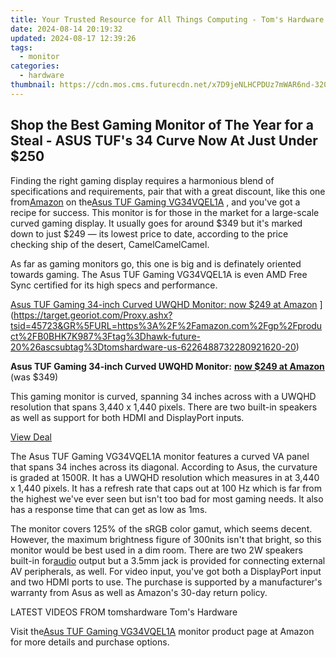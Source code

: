 ```yaml
---
title: Your Trusted Resource for All Things Computing - Tom's Hardware
date: 2024-08-14 20:19:32
updated: 2024-08-17 12:39:26
tags:
  - monitor
categories:
  - hardware
thumbnail: https://cdn.mos.cms.futurecdn.net/x7D9jeNLHCPDUz7mWAR6nd-320-80.jpg
---
```


## Shop the Best Gaming Monitor of The Year for a Steal - ASUS TUF's 34 Curve Now At Just Under $250

Finding the right gaming display requires a harmonious blend of specifications and requirements, pair that with a great discount, like this one from[Amazon](https://tools.techidaily.com) on the[Asus TUF Gaming VG34VQEL1A](https://target.georiot.com/Proxy.ashx?tsid=45723&GR%5FURL=https%3A%2F%2Famazon.com%2Fgp%2Fproduct%2FB0BHK7K987%3Ftag%3Dhawk-future-20%26ascsubtag%3Dtomshardware-us-1265609199436082948-20) , and you've got a recipe for success. This monitor is for those in the market for a large-scale curved gaming display. It usually goes for around $349 but it's marked down to just $249 — its lowest price to date, according to the price checking ship of the desert, CamelCamelCamel.

 As far as gaming monitors go, this one is big and is definately oriented towards gaming. The Asus TUF Gaming VG34VQEL1A is even AMD Free Sync certified for its high specs and performance.

[Asus TUF Gaming 34-inch Curved UWQHD Monitor: now $249 at Amazon](https://cdn.mos.cms.futurecdn.net/2698bvNYTscX4deE5gzsQJ-200-100.jpg "Asus TUF Gaming 34-inch Curved UWQHD Monitor: now $249 at Amazon") ](https://target.georiot.com/Proxy.ashx?tsid=45723&GR%5FURL=https%3A%2F%2Famazon.com%2Fgp%2Fproduct%2FB0BHK7K987%3Ftag%3Dhawk-future-20%26ascsubtag%3Dtomshardware-us-6226488732280921620-20)

**Asus TUF Gaming 34-inch Curved UWQHD Monitor:** [**now $249 at Amazon**](https://target.georiot.com/Proxy.ashx?tsid=45723&GR%5FURL=https%3A%2F%2Famazon.com%2Fgp%2Fproduct%2FB0BHK7K987%3Ftag%3Dhawk-future-20%26ascsubtag%3Dtomshardware-us-2225009952605563469-20) (was $349)  
  
 This gaming monitor is curved, spanning 34 inches across with a UWQHD resolution that spans 3,440 x 1,440 pixels. There are two built-in speakers as well as support for both HDMI and DisplayPort inputs.

[View Deal](https://target.georiot.com/Proxy.ashx?tsid=45723&GR%5FURL=https%3A%2F%2Famazon.com%2Fgp%2Fproduct%2FB0BHK7K987%3Ftag%3Dhawk-future-20%26ascsubtag%3Dtomshardware-us-6226488732280921620-20)

 The Asus TUF Gaming VG34VQEL1A monitor features a curved VA panel that spans 34 inches across its diagonal. According to Asus, the curvature is graded at 1500R. It has a UWQHD resolution which measures in at 3,440 x 1,440 pixels. It has a refresh rate that caps out at 100 Hz which is far from the highest we've ever seen but isn't too bad for most gaming needs. It also has a response time that can get as low as 1ms.

 The monitor covers 125% of the sRGB color gamut, which seems decent. However, the maximum brightness figure of 300nits isn't that bright, so this monitor would be best used in a dim room. There are two 2W speakers built-in for[audio](https://tools.techidaily.com) output but a 3.5mm jack is provided for connecting external AV peripherals, as well. For video input, you've got both a DisplayPort input and two HDMI ports to use. The purchase is supported by a manufacturer's warranty from Asus as well as Amazon's 30-day return policy.

 LATEST VIDEOS FROM tomshardware Tom's Hardware

 Visit the[Asus TUF Gaming VG34VQEL1A](https://target.georiot.com/Proxy.ashx?tsid=45723&GR%5FURL=https%3A%2F%2Famazon.com%2Fgp%2Fproduct%2FB0BHK7K987%3Ftag%3Dhawk-future-20%26ascsubtag%3Dtomshardware-us-1265609199436082948-20) monitor product page at Amazon for more details and purchase options.

<ins class="adsbygoogle"
     style="display:block"
     data-ad-format="autorelaxed"
     data-ad-client="ca-pub-7571918770474297"
     data-ad-slot="1223367746"></ins>



<ins class="adsbygoogle"
     style="display:block"
     data-ad-client="ca-pub-7571918770474297"
     data-ad-slot="8358498916"
     data-ad-format="auto"
     data-full-width-responsive="true"></ins>
